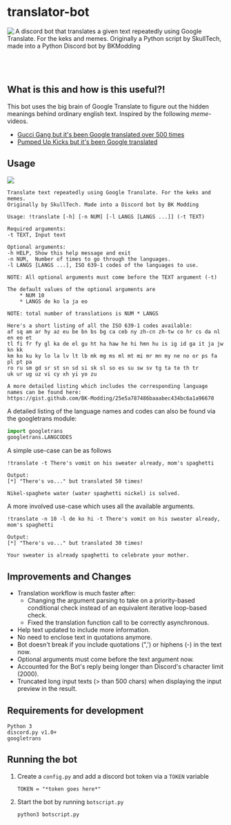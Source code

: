 # translator-bot
<img align="left" src="https://i.imgur.com/yo0W0R8.png"> A discord bot that translates a given text repeatedly using Google Translate. For the keks and memes. Originally a Python script by SkullTech, made into a Python Discord bot by BKModding
<br> <br> <br> <br>

## What is this and how is this useful?!
This bot uses the big brain of Google Translate to figure out the hidden meanings behind ordinary english text.
Inspired by the following _meme_-videos.

- [Gucci Gang but it's been Google translated over 500 times](https://youtu.be/HMReGXCtTiM)
- [Pumped Up Kicks but it's been Google translated](https://youtu.be/ZMR395zmT1k)

## Usage
<img src="https://i.imgur.com/99ZJij5.png">

```
Translate text repeatedly using Google Translate. For the keks and memes. 
Originally by SkullTech. Made into a Discord bot by BK Modding

Usage: !translate [-h] [-n NUM] [-l LANGS [LANGS ...]] (-t TEXT)

Required arguments:
-t TEXT, Input text

Optional arguments:
-h HELP, Show this help message and exit
-n NUM,  Number of times to go through the languages.
-l LANGS [LANGS ...], ISO 639-1 codes of the languages to use.

NOTE: All optional arguments must come before the TEXT argument (-t)

The default values of the optional arguments are
    * NUM 10
    * LANGS de ko la ja eo
    
NOTE: total number of translations is NUM * LANGS

Here's a short listing of all the ISO 639-1 codes available:
af sq am ar hy az eu be bn bs bg ca ceb ny zh-cn zh-tw co hr cs da nl en eo et 
tl fi fr fy gl ka de el gu ht ha haw he hi hmn hu is ig id ga it ja jw kn kk 
km ko ku ky lo la lv lt lb mk mg ms ml mt mi mr mn my ne no or ps fa pl pt pa 
ro ru sm gd sr st sn sd si sk sl so es su sw sv tg ta te th tr 
uk ur ug uz vi cy xh yi yo zu

A more detailed listing which includes the corresponding language names can be found here:
https://gist.github.com/BK-Modding/25e5a787486baaabec434bc6a1a96670
```

A detailed listing of the language names and codes can also be found via the googletrans module:
```Python
import googletrans
googletrans.LANGCODES
```

A simple use-case can be as follows
```Discord:
!translate -t There's vomit on his sweater already, mom's spaghetti

Output:
[*] "There's vo..." but translated 50 times!

Nikel-spaghete water (water spaghetti nickel) is solved.
```

A more involved use-case which uses all the available arguments.
```Discord
!translate -n 10 -l de ko hi -t There's vomit on his sweater already, mom's spaghetti

Output:
[*] "There's vo..." but translated 30 times!

Your sweater is already spaghetti to celebrate your mother.
```

## Improvements and Changes

- Translation workflow is much faster after: 
   - Changing the argument parsing to take on a priority-based conditional check instead of an equivalent iterative loop-based check.
   - Fixed the translation function call to be correctly asynchronous.
- Help text updated to include more information.
- No need to enclose text in quotations anymore.
- Bot doesn't break if you include quotations (",') or hiphens (-) in the text now.
- Optional arguments must come before the text argument now.
- Accounted for the Bot's reply being longer than Discord's character limit (2000).
- Truncated long input texts (> than 500 chars) when displaying the input preview in the result.

## Requirements for development 
```
Python 3
discord.py v1.0+
googletrans
```

## Running the bot
1. Create a `config.py` and add a discord bot token via a `TOKEN` variable
    ```
    TOKEN = "*token goes here*"
    ```
2. Start the bot by running `botscript.py`
    ```
    python3 botscript.py
    ```